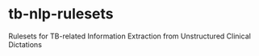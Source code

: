 # tb-nlp-rulesets
Rulesets for TB-related Information Extraction from Unstructured Clinical Dictations
